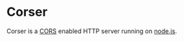 Corser
=======

Corser is a [CORS](http://www.w3.org/TR/cors/) enabled HTTP server running on [node.js](http://nodejs.org/).
